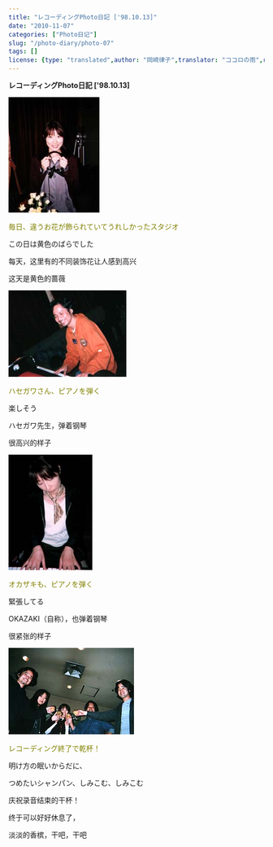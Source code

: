 ```yaml
---
title: "レコーディングPhoto日記 ['98.10.13]"
date: "2010-11-07"
categories: ["Photo日记"]
slug: "/photo-diary/photo-07"
tags: []
license: {type: "translated",author: "岡崎律子",translator: "ココロの雨",reproduced-url: "http://love.life.coocan.jp/photo/photo7.html",reproduced-website: "岡崎律子Book"}
---
```


**レコーディングPhoto日記 \['98.10.13\]**  

  
[![](./images/recph241.jpg "recph241")](./images/recph241.jpg)  

  
<span style="color: #808000;">毎日、違うお花が飾られていてうれしかったスタジオ</span>  

  
この日は黄色のばらでした  

  
每天，这里有的不同装饰花让人感到高兴  

  
这天是黄色的蔷薇  

  
[![](./images/recph242.jpg "recph242")](./images/recph242.jpg)  

  
<span style="color: #808000;">ハセガワさん、ピアノを弾く</span>  

  
楽しそう  

  
ハセガワ先生，弹着钢琴  

  
很高兴的样子  

  
[![](./images/recph243.jpg "recph243")](./images/recph243.jpg)  

  
<span style="color: #808000;">オカザキも、ピアノを弾く</span>  

  
緊張してる  

  
OKAZAKI（自称），也弹着钢琴  

  
很紧张的样子  

  
[![](./images/recph244.jpg "recph244")](./images/recph244.jpg)  

  
<span style="color: #808000;">レコーディング終了で乾杯！</span>  

  
明け方の眠いからだに、  

  
つめたいシャンパン、しみこむ、しみこむ  

  
庆祝录音结束的干杯！  

  
终于可以好好休息了，  

  
淡淡的香槟，干吧，干吧
